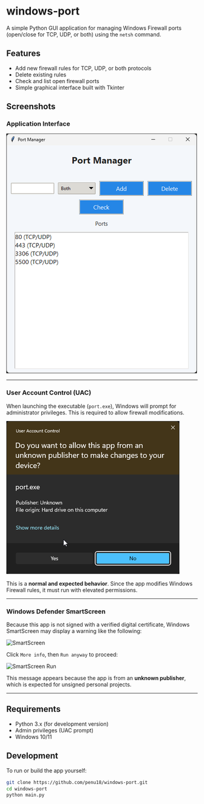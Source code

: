 # windows-port

A simple Python GUI application for managing Windows Firewall ports (open/close for TCP, UDP, or both) using the `netsh` command.

## Features

- Add new firewall rules for TCP, UDP, or both protocols
- Delete existing rules
- Check and list open firewall ports
- Simple graphical interface built with Tkinter

## Screenshots

### Application Interface

![Port Manager](https://github.com/penu18/windows-port/blob/main/screenshots/port_o9VfwW1D9F.png)

---

### User Account Control (UAC)

When launching the executable (`port.exe`), Windows will prompt for administrator privileges. This is required to allow firewall modifications.

![UAC Prompt](https://github.com/penu18/windows-port/blob/main/screenshots/consent_K0nMxS7OIq.png)

This is a **normal and expected behavior**. Since the app modifies Windows Firewall rules, it must run with elevated permissions.

---

### Windows Defender SmartScreen

Because this app is not signed with a verified digital certificate, Windows SmartScreen may display a warning like the following:

![SmartScreen](https://github.com/penu18/windows-port/blob/main/screenshots/db6abe92-14f8-4040-a320-cb4e3be8e656.png)

Click `More info`, then `Run anyway` to proceed:

![SmartScreen Run](https://github.com/penu18/windows-port/blob/main/screenshots/65b2ae00-a7fc-46ae-a7c6-4d294d224aa6.png)

This message appears because the app is from an **unknown publisher**, which is expected for unsigned personal projects.

---

## Requirements

- Python 3.x (for development version)
- Admin privileges (UAC prompt)
- Windows 10/11

## Development

To run or build the app yourself:

```bash
git clone https://github.com/penu18/windows-port.git
cd windows-port
python main.py
